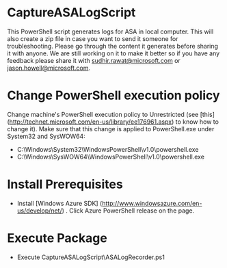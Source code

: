 # CaptureASALogScript
This PowerShell script generates logs for ASA in local computer. This will also create a zip file in case you want to send it someone for troubleshooting. Please go through the content it generates before sharing it with anyone. We are still working on it to make it better so if you have any feedback please share it with sudhir.rawat@microsoft.com or jason.howell@microsoft.com.

# Change PowerShell execution policy
Change machine's PowerShell execution policy to Unrestricted (see [this] (http://technet.microsoft.com/en-us/library/ee176961.aspx) to know how to change it). Make sure that this change is applied to PowerShell.exe under System32 and SysWOW64:
* C:\Windows\System32\WindowsPowerShell\v1.0\powershell.exe
* C:\Windows\SysWOW64\WindowsPowerShell\v1.0\powershell.exe

# Install Prerequisites
* Install [Windows Azure SDK] (http://www.windowsazure.com/en-us/develop/net/) . Click Azure PowerShell release on the page.

# Execute Package
* Execute CaptureASALogScript\ASALogRecorder.ps1
